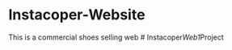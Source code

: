 # Instacoper-Website
This is a commercial shoes selling web
#   I n s t a c o p e r _ W e b 1 _ P r o j e c t  
 